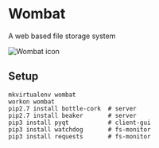 # Wombat

A web based file storage system

![Wombat icon](https://raw2.github.com/apexskier/wombat/master/media/wombat.gif)

## Setup

```
mkvirtualenv wombat
workon wombat
pip2.7 install bottle-cork  # server
pip2.7 install beaker       # server
pip3 install pyqt           # client-gui
pip3 install watchdog       # fs-monitor
pip3 install requests       # fs-monitor
```
